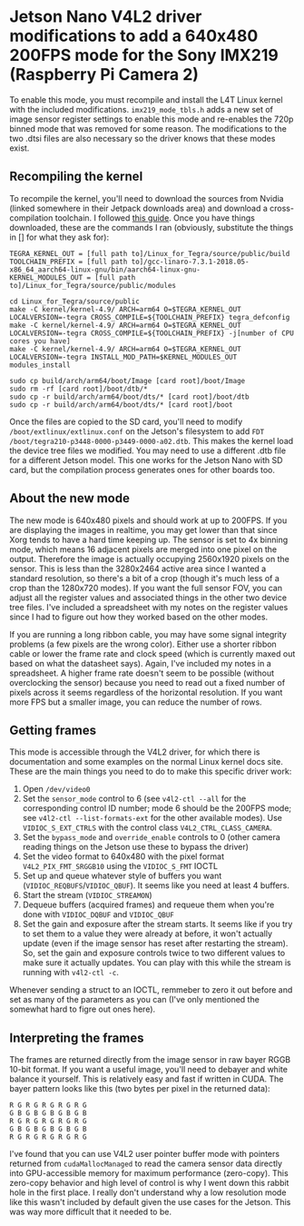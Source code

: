 # Jetson Nano V4L2 driver modifications to add a 640x480 200FPS mode for the Sony IMX219 (Raspberry Pi Camera 2)
To enable this mode, you must recompile and install the L4T Linux kernel with the included modifications. `imx219_mode_tbls.h` adds a new set of image sensor register settings to enable this mode and re-enables the 720p binned mode that was removed for some reason. The modifications to the two .dtsi files are also necessary so the driver knows that these modes exist.

## Recompiling the kernel
To recompile the kernel, you'll need to download the sources from Nvidia (linked somewhere in their Jetpack downloads area) and download a cross-compilation toolchain. I followed [this guide](https://developer.ridgerun.com/wiki/index.php?title=Jetson_Nano/Development/Building_the_Kernel_from_Source). Once you have things downloaded, these are the commands I ran (obviously, substitute the things in [] for what they ask for):
```
TEGRA_KERNEL_OUT = [full path to]/Linux_for_Tegra/source/public/build
TOOLCHAIN_PREFIX = [full path to]/gcc-linaro-7.3.1-2018.05-x86_64_aarch64-linux-gnu/bin/aarch64-linux-gnu-
KERNEL_MODULES_OUT = [full path to]/Linux_for_Tegra/source/public/modules

cd Linux_for_Tegra/source/public
make -C kernel/kernel-4.9/ ARCH=arm64 O=$TEGRA_KERNEL_OUT LOCALVERSION=-tegra CROSS_COMPILE=${TOOLCHAIN_PREFIX} tegra_defconfig
make -C kernel/kernel-4.9/ ARCH=arm64 O=$TEGRA_KERNEL_OUT LOCALVERSION=-tegra CROSS_COMPILE=${TOOLCHAIN_PREFIX} -j[number of CPU cores you have]
make -C kernel/kernel-4.9/ ARCH=arm64 O=$TEGRA_KERNEL_OUT LOCALVERSION=-tegra INSTALL_MOD_PATH=$KERNEL_MODULES_OUT modules_install

sudo cp build/arch/arm64/boot/Image [card root]/boot/Image
sudo rm -rf [card root]/boot/dtb/*
sudo cp -r build/arch/arm64/boot/dts/* [card root]/boot/dtb
sudo cp -r build/arch/arm64/boot/dts/* [card root]/boot
```

Once the files are copied to the SD card, you'll need to modify `/boot/extlinux/extlinux.conf` on the Jetson's filesystem to add `FDT /boot/tegra210-p3448-0000-p3449-0000-a02.dtb`. This makes the kernel load the device tree files we modified. You may need to use a different .dtb file for a different Jetson model. This one works for the Jetson Nano with SD card, but the compilation process generates ones for other boards too.

## About the new mode
The new mode is 640x480 pixels and should work at up to 200FPS. If you are displaying the images in realtime, you may get lower than that since Xorg tends to have a hard time keeping up. The sensor is set to 4x binning mode, which means 16 adjacent pixels are merged into one pixel on the output. Therefore the image is actually occupying 2560x1920 pixels on the sensor. This is less than the 3280x2464 active area since I wanted a standard resolution, so there's a bit of a crop (though it's much less of a crop than the 1280x720 modes). If you want the full sensor FOV, you can adjust all the register values and associated things in the other two device tree files. I've included a spreadsheet with my notes on the register values since I had to figure out how they worked based on the other modes.


If you are running a long ribbon cable, you may have some signal integrity problems (a few pixels are the wrong color). Either use a shorter ribbon cable or lower the frame rate and clock speed (which is currently maxed out based on what the datasheet says). Again, I've included my notes in a spreadsheet. A higher frame rate doesn't seem to be possible (without overclocking the sensor) because you need to read out a fixed number of pixels across it seems regardless of the horizontal resolution. If you want more FPS but a smaller image, you can reduce the number of rows.

## Getting frames
This mode is accessible through the V4L2 driver, for which there is documentation and some examples on the normal Linux kernel docs site. These are the main things you need to do to make this specific driver work:

1. Open `/dev/video0`
2. Set the `sensor_mode` control to 6 (see `v4l2-ctl --all` for the corresponding control ID number; mode 6 should be the 200FPS mode; see `v4l2-ctl --list-formats-ext` for the other available modes). Use `VIDIOC_S_EXT_CTRLS` with the control class `V4L2_CTRL_CLASS_CAMERA`.
3. Set the `bypass_mode` and `override_enable` controls to 0 (other camera reading things on the Jetson use these to bypass the driver)
4. Set the video format to 640x480 with the pixel format `V4L2_PIX_FMT_SRGGB10` using the `VIDIOC_S_FMT` IOCTL
5. Set up and queue whatever style of buffers you want (`VIDIOC_REQBUFS`/`VIDIOC_QBUF`). It seems like you need at least 4 buffers.
6. Start the stream (`VIDIOC_STREAMON`)
7. Dequeue buffers (acquired frames) and requeue them when you're done with `VIDIOC_DQBUF` and `VIDIOC_QBUF`
8. Set the gain and exposure after the stream starts. It seems like if you try to set them to a value they were already at before, it won't actually update (even if the image sensor has reset after restarting the stream). So, set the gain and exposure controls twice to two different values to make sure it actually updates. You can play with this while the stream is running with `v4l2-ctl -c`.


Whenever sending a struct to an IOCTL, remmeber to zero it out before and set as many of the parameters as you can (I've only mentioned the somewhat hard to figre out ones here).

## Interpreting the frames
The frames are returned directly from the image sensor in raw bayer RGGB 10-bit format. If you want a useful image, you'll need to debayer and white balance it yourself. This is relatively easy and fast if written in CUDA. The bayer pattern looks like this (two bytes per pixel in the returned data):
```
R G R G R G R G R G
G B G B G B G B G B
R G R G R G R G R G
G B G B G B G B G B
R G R G R G R G R G
```

I've found that you can use V4L2 user pointer buffer mode with pointers returned from `cudaMallocManaged` to read the camera sensor data directly into GPU-accessible memory for maximum performance (zero-copy). This zero-copy behavior and high level of control is why I went down this rabbit hole in the first place. I really don't understand why a low resolution mode like this wasn't included by default given the use cases for the Jetson. This was way more difficult that it needed to be.
